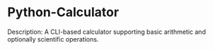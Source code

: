 # Python-Calculator
Description: A CLI-based calculator supporting basic arithmetic and optionally scientific operations.
